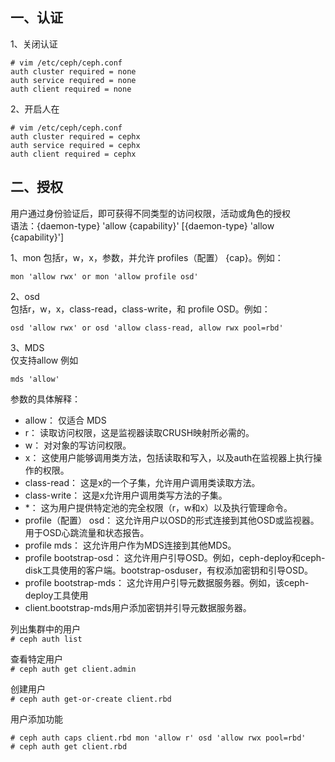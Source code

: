 一、认证
---
1、关闭认证  
```
# vim /etc/ceph/ceph.conf
auth cluster required = none
auth service required = none
auth client required = none
```  

2、开启人在  
```
# vim /etc/ceph/ceph.conf
auth cluster required = cephx
auth service required = cephx
auth client required = cephx
```  

二、授权  
---

用户通过身份验证后，即可获得不同类型的访问权限，活动或角色的授权  
语法：{daemon-type} 'allow {capability}' [{daemon-type} 'allow {capability}']  

1、mon
包括r，w，x，参数，并允许 profiles（配置） {cap}。例如：  
```
mon 'allow rwx' or mon 'allow profile osd'
```  

2、osd  
包括r，w，x，class-read，class-write，和 profile OSD。例如：  
```
osd 'allow rwx' or osd 'allow class-read, allow rwx pool=rbd'
```  

3、MDS  
仅支持allow 例如  
```
mds 'allow'
```  

参数的具体解释：  
- allow： 仅适合 MDS
- r： 读取访问权限，这是监视器读取CRUSH映射所必需的。
- w： 对对象的写访问权限。
- x： 这使用户能够调用类方法，包括读取和写入，以及auth在监视器上执行操作的权限。
- class-read： 这是x的一个子集，允许用户调用类读取方法。
- class-write： 这是x允许用户调用类写方法的子集。
- *： 这为用户提供特定池的完全权限（r，w和x）以及执行管理命令。
- profile（配置） osd： 这允许用户以OSD的形式连接到其他OSD或监视器。用于OSD心跳流量和状态报告。
- profile mds： 这允许用户作为MDS连接到其他MDS。
- profile bootstrap-osd： 这允许用户引导OSD。例如，ceph-deploy和ceph-disk工具使用的客户端。bootstrap-osduser，有权添加密钥和引导OSD。
- profile bootstrap-mds： 这允许用户引导元数据服务器。例如，该ceph-deploy工具使用
- client.bootstrap-mds用户添加密钥并引导元数据服务器。

列出集群中的用户  
``` # ceph auth list ```  

查看特定用户  
``` # ceph auth get client.admin ```  

创建用户  
``` # ceph auth get-or-create client.rbd ```  

用户添加功能  
```
# ceph auth caps client.rbd mon 'allow r' osd 'allow rwx pool=rbd'
# ceph auth get client.rbd
```  



